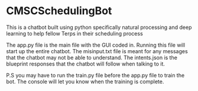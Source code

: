 # CMSCSchedulingBot
This is a chatbot built using python specifically natural processing and deep learning to help fellow Terps in their scheduling process

The app.py file is the main file with the GUI coded in. Running this file will start up the entire chatbot. The misinput.txt file is meant for any 
messages that the chatbot may not be able to understand. The intents.json is the blueprint responses that the chatbot will follow when talking to it.

P.S you may have to run the train.py file before the app.py file to train the bot. The console will let you know when the training is complete.
